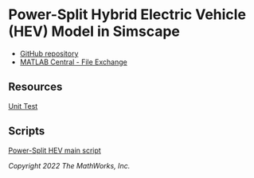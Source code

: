 ---
---
# Power-Split Hybrid Electric Vehicle (HEV) Model in Simscape

- [GitHub repository](https://github.com/mathworks/Simscape-Hybrid-Electric-Vehicle-Model)
- [MATLAB Central - File Exchange](https://uk.mathworks.com/matlabcentral/fileexchange/92820)

## Resources

[Unit Test](unit-test.html)

## Scripts

[Power-Split HEV main script](PowerSplitHEV_main_script.html)

_Copyright 2022 The MathWorks, Inc._
